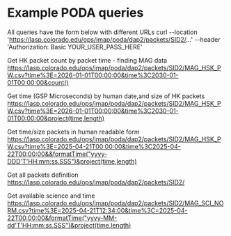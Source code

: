 # Example PODA queries

All queries have the form below with different URLs
curl --location '<https://lasp.colorado.edu/ops/imap/poda/dap2/packets/SID2/>...' --header 'Authorization: Basic YOUR_USER_PASS_HERE'

Get HK packet count by packet time - finding MAG data
<https://lasp.colorado.edu/ops/imap/poda/dap2/packets/SID2/MAG_HSK_PW.csv?time%3E=2026-01-01T00:00:00&time%3C2030-01-01T00:00:00&count()>

Get time (GSP Microseconds) by human date,and size of HK packets
<https://lasp.colorado.edu/ops/imap/poda/dap2/packets/SID2/MAG_HSK_PW.csv?time%3E=2026-01-01T00:00:00&time%3C2030-01-01T00:00:00&project(time,length)>

Get time/size packets in human readable form
<https://lasp.colorado.edu/ops/imap/poda/dap2/packets/SID2/MAG_HSK_PW.csv?time%3E=2025-04-21T00:00:00&time%3C2025-04-22T00:00:00&&formatTime("yyyy-DDD'T'HH:mm:ss.SSS")&project(time,length)>

Get all packets definition
<https://lasp.colorado.edu/ops/imap/poda/dap2/packets/SID2/>

Get available science and time
<https://lasp.colorado.edu/ops/imap/poda/dap2/packets/SID2/MAG_SCI_NORM.csv?time%3E=2025-04-21T12:34:00&time%3C=2025-04-22T00:00:00&formatTime("yyyy-MM-dd'T'HH:mm:ss.SSS")&project(time,length)>

